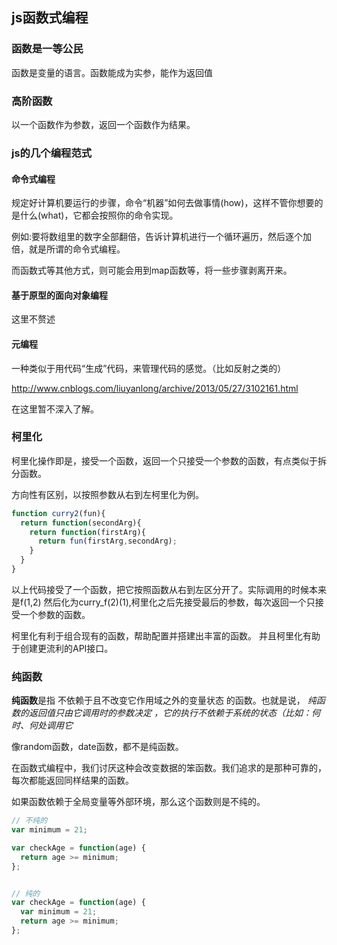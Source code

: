 ## js函数式编程

### 函数是一等公民

函数是变量的语言。函数能成为实参，能作为返回值

### 高阶函数
以一个函数作为参数，返回一个函数作为结果。

### js的几个编程范式

#### 命令式编程
规定好计算机要运行的步骤，命令“机器”如何去做事情(how)，这样不管你想要的是什么(what)，它都会按照你的命令实现。

例如:要将数组里的数字全部翻倍，告诉计算机进行一个循环遍历，然后逐个加倍，就是所谓的命令式编程。

而函数式等其他方式，则可能会用到map函数等，将一些步骤剥离开来。

#### 基于原型的面向对象编程
这里不赘述

#### 元编程
一种类似于用代码“生成”代码，来管理代码的感觉。（比如反射之类的）

http://www.cnblogs.com/liuyanlong/archive/2013/05/27/3102161.html

在这里暂不深入了解。

### 柯里化

柯里化操作即是，接受一个函数，返回一个只接受一个参数的函数，有点类似于拆分函数。

方向性有区别，以按照参数从右到左柯里化为例。
``` javascript
function curry2(fun){
  return function(secondArg){
    return function(firstArg){
      return fun(firstArg,secondArg);
    }
  }
}

```

以上代码接受了一个函数，把它按照函数从右到左区分开了。实际调用的时候本来是f(1,2) 然后化为curry_f(2)(1),柯里化之后先接受最后的参数，每次返回一个只接受一个参数的函数。

柯里化有利于组合现有的函数，帮助配置并搭建出丰富的函数。
并且柯里化有助于创建更流利的API接口。

### 纯函数
**纯函数**是指 不依赖于且不改变它作用域之外的变量状态 的函数。也就是说， *纯函数的返回值只由它调用时的参数决定 ，它的执行不依赖于系统的状态（比如：何时、何处调用它*

像random函数，date函数，都不是纯函数。


在函数式编程中，我们讨厌这种会改变数据的笨函数。我们追求的是那种可靠的，每次都能返回同样结果的函数。

如果函数依赖于全局变量等外部环境，那么这个函数则是不纯的。

``` javascript
// 不纯的
var minimum = 21;

var checkAge = function(age) {
  return age >= minimum;
};


// 纯的
var checkAge = function(age) {
  var minimum = 21;
  return age >= minimum;
};
```